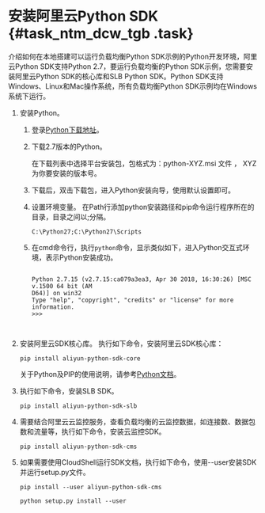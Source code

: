 # 安装阿里云Python SDK {#task_ntm_dcw_tgb .task}

介绍如何在本地搭建可以运行负载均衡Python SDK示例的Python开发环境，阿里云Python SDK支持Python 2.7，要运行负载均衡的Python SDK示例，您需要安装阿里云Python SDK的核心库和SLB Python SDK。Python SDK支持Windows、Linux和Mac操作系统，所有负载均衡Python SDK示例均在Windows系统下运行。

1.  安装Python。 
    1.  登录[Python下载地址](https://www.python.org/downloads/)。
    2.  下载2.7版本的Python。 

        在下载列表中选择平台安装包，包格式为：python-XYZ.msi 文件 ， XYZ 为你要安装的版本号。

    3.  下载后，双击下载包，进入Python安装向导，使用默认设置即可。
    4.  设置环境变量。 在Path行添加python安装路径和pip命令运行程序所在的目录，目录之间以;分隔。

        ```
        C:\Python27;C:\Python27\Scripts
        ```

    5.  在cmd命令行，执行`python`命令，显示类似如下，进入Python交互式环境，表示Python安装成功。 

        ```
        
        Python 2.7.15 (v2.7.15:ca079a3ea3, Apr 30 2018, 16:30:26) [MSC v.1500 64 bit (AM
        D64)] on win32
        Type "help", "copyright", "credits" or "license" for more information.
        >>>
        
        							
        ```

2.  安装阿里云SDK核心库。 执行如下命令，安装阿里云SDK核心库：

    ```
    pip install aliyun-python-sdk-core
    ```

    关于Python及PIP的使用说明，请参考[Python文档](https://docs.python.org/3/)。

3.  执行如下命令，安装SLB SDK。 

    ```
    pip install aliyun-python-sdk-slb
    ```

4.  需要结合阿里云云监控服务，查看负载均衡的云监控数据，如连接数、数据包数和流量等，执行如下命令，安装云监控SDK。 

    ```
    pip install aliyun-python-sdk-cms
    ```

5.  如果需要使用CloudShell运行SDK文档，执行如下命令，使用--user安装SDK并运行setup.py文件。 

    ```
    pip install --user aliyun-python-sdk-cms
    ```

    ```
    python setup.py install --user
    ```


